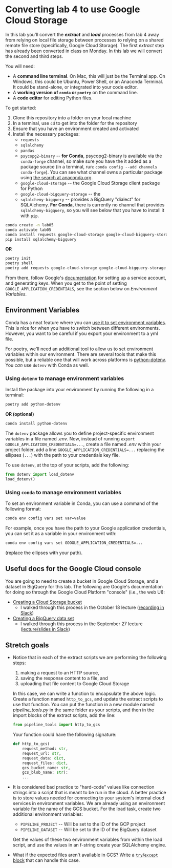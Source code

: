 # Converting lab 4 to use Google Cloud Storage

In this lab you'll convert the **_extract_** and **_load_** processes from lab 4 away from relying on local file storage between processes to relying on a shared remote file store (specifically, Google Cloud Storage). The first _extract_ step has already been converted in class on Monday. In this lab we will convert the second and third steps.

You will need:
* A **command line terminal**. On Mac, this will just be the Terminal app. On Windows, this could be Ubuntu, Power Shell, or an Anaconda Terminal. It could be stand-alone, or integrated into your code editor.
* A **working version of `conda` or `poetry`** on the command line.
* A **code editor** for editing Python files.

To get started:
1. Clone this repository into a folder on your local machine
2. In a terminal, use `cd` to get into the folder for the repository
3. Ensure that you have an environment created and activated
4. Install the necessary packages:
   * `requests`
   * `sqlalchemy`
   * `pandas`
   * `psycopg2-binary` -- **for Conda**, psycopg2-binary is available via the `conda-forge` channel, so make sure you have the it added as a package source (in a terminal, run: `conda config --add channels conda-forge`). You can see what channel owns a particular package using [the search at anaconda.org](https://anaconda.org/search?q=psycopg2-binary).
   * `google-cloud-storage` -- the Google Cloud Storage client package for Python
   * `google-cloud-bigquery-storage` -- the
   * `sqlalchemy-bigquery` -- provides a BigQuery "dialect" for SQLAlchemy. **For Conda**, there is currently no channel that provides `sqlalchemy-bigquery`, so you will see below that you have to install it with `pip`.

```bash
conda create -n lab05
conda activate lab05
conda install requests google-cloud-storage google-cloud-bigquery-storage sqlalchemy pandas psycopg2-binary
pip install sqlalchemy-bigquery
```

**OR**

```bash
poetry init
poetry shell
poetry add requests google-cloud-storage google-cloud-bigquery-storage sqlalchemy pandas psycopg2-binary sqlalchemy-bigquery
```

From there, follow Google's [documentation](https://cloud.google.com/storage/docs/reference/libraries#client-libraries-install-python) for setting up a service account, and generating keys. When you get to the point of setting `GOOGLE_APPLICATION_CREDENTIALS`, see the section below on _Environment Variables_.

## Environment Variables

Conda has a neat feature where you can [use it to set environment variables](https://conda.io/projects/conda/en/latest/user-guide/tasks/manage-environments.html#setting-environment-variables). This is nice for when you have to switch between different environments. However, you want to be careful if you export your environment to a yml file.

For poetry, we'll need an additional tool to allow us to set environment variables within our environment. There are several tools that make this possible, but a reliable one that will work across platforms is [python-dotenv](https://github.com/theskumar/python-dotenv). You _can_ use `dotenv` with Conda as well.

### Using `dotenv` to manage environment variables

Install the package into your environment by running the following in a terminal:

```bash
poetry add python-dotenv
```

**OR (optional)**

```bash
conda install python-dotenv
```

The `dotenv` package allows you to define project-specific environment variables in a file named _.env_. Now, instead of running `export GOOGLE_APPLICATION_CREDENTIALS=...`, create a file named _.env_ within your project folder, add a line `GOOGLE_APPLICATION_CREDENTIALS=...` replacing the ellipses (`...`) with the path to your credentials key file.

To use `dotenv`, at the top of your scripts, add the following:

```python
from dotenv import load_dotenv
load_dotenv()
```

### Using `conda` to manage environment variables

To set an environment variable in Conda, you can use a command of the following format:

```bash
conda env config vars set var=value
```

For example, once you have the path to your Google application credentials, you can set it as a variable in your environment with:

```bash
conda env config vars set GOOGLE_APPLICATION_CREDENTIALS=...
```

(replace the ellipses with your path).

## Useful docs for the Google Cloud console

You are going to need to create a bucket in Google Cloud Storage, and a dataset in BigQuery for this lab. The following are Google's documentation for doing so through the Google Cloud Platform "console" (i.e., the web UI):

* [Creating a Cloud Storage bucket](https://cloud.google.com/storage/docs/quickstart-console#create_a_bucket)
  - I walked through this process in the October 18 lecture ([recording in Slack](https://musa509610.slack.com/archives/C02CN2ZQG23/p1634602882004700))
* [Creating a BigQuery data set](https://cloud.google.com/bigquery/docs/quickstarts/quickstart-cloud-console#create_a_dataset)
  - I walked through this process in the September 27 lecture ([lecture/slides in Slack](https://musa509610.slack.com/archives/C02CN2ZQG23/p1632769863001400))

## Stretch goals

* Notice that in each of the extract scripts we are performing the following steps:
  1. making a request to an HTTP source,
  2. saving the response content to a file, and
  3. uploading that file content to Google Cloud Storage

  In this case, we can write a function to encapsulate the above logic. Create a function named `http_to_gcs`, and update the extract scripts to use that function. You can put the function in a new module named _pipeline_tools.py_ in the same folder as your scripts, and then in the import blocks of the extract scripts, add the line:

  ```python
  from pipeline_tools import http_to_gcs
  ```

  Your function could have the following signature:

  ```python
  def http_to_gcs(
      request_method: str,
      request_url: str,
      request_data: dict,
      request_files: dict,
      gcs_bucket_name: str,
      gcs_blob_name: str):
      ...
  ```

* It is considered bad practice to "hard-code" values like connection strings into a script that is meant to be run in the cloud. A better practice is to store values needed for connecting to your system's internal cloud services in environment variables. We are already using an environment variable for the name of the GCS bucket. For the load task, create two additional environment variables:

  * `PIPELINE_PROJECT` -- Will be set to the ID of the GCP project
  * `PIPELINE_DATASET` -- Will be set to the ID of the BigQuery dataset

  Get the values of these two environment variables from within the load script, and use the values in an f-string create your SQLAlchemy engine.

* What if the expected files aren't available in GCS? Write a [`try`/`except` block](https://realpython.com/python-exceptions/) that can handle this case.
